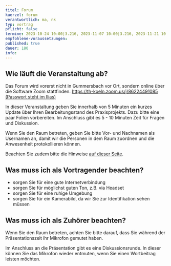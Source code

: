 ```yaml
---
titel: Forum
kuerzel: forum
verantwortlich: ma, nk
typ: vortrag
pflicht: false
termine: 2023-10-24 10:00|3.216, 2023-11-07 10:00|3.216, 2023-11-21 10:00|3.216, 2023-12-12 10:00|3.216, 2024-01-16 10:00|3.216
empfohlene-voraussetzungen: 
published: true
dauer: 180
info: 
---
```


## 

## Wie läuft die Veranstaltung ab?
Das Forum wird vorerst nicht in Gummersbach vor Ort, sondern online über die Software Zoom stattfinden.
[https://th-koeln.zoom.us/j/86224491085 (Passwort steht im Ilias)](https://th-koeln.zoom.us/j/86224491085)

In dieser Veranstaltung geben Sie innerhalb von 5 Minuten ein kurzes Update über Ihren Bearbeitungsstand des Praxisprojekts. Dazu bitte eine paar Folien vorbereiten. Im Anschluss gibt es 5 - 10 Minuten Zeit für Fragen und Diskussion.

Wenn Sie den Raum betreten, geben Sie bitte Vor- und Nachnamen als Usernamen an, damit wir die Personen in dem Raum zuordnen und die Anwesenheit protokollieren können.

Beachten Sie zudem bitte die Hinweise [auf dieser Seite](/mi-bachelor-praxisprojektseminar/hinweise-onlinesessions).

## Was muss ich als Vortragender beachten?
* sorgen Sie für eine gute Internetverbindung
* sorgen Sie für möglichst guten Ton, z.B. via Headset
* sorgen Sie für eine ruhige Umgebung
* sorgen Sie für ein Kamerabild, da wir Sie zur Identifikation sehen müssen


## Was muss ich als Zuhörer beachten?
Wenn Sie den Raum betreten, achten Sie bitte darauf, dass Sie während der Präsentationszeit ihr Mikrofon gemutet haben.

Im Anschluss an die Präsentation gibt es eine Diskussionsrunde. In dieser können Sie das Mikrofon wieder entmuten, wenn Sie einen Wortbeitrag leisten möchten.
